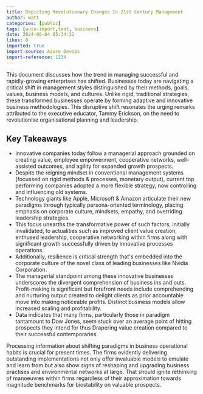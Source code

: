 ```yaml
---
title: Depicting Revolutionary Changes In 21st Century Management
author: matt
categories: [public]
tags: [auto-import,test, business]
date: 2024-06-04 05:34:32 
likes: 0
imported: true
import-source: Azure Devops
import-reference: 1234
---
```


This document discusses how the trend in managing successful and rapidly-growing enterprises has shifted. Businesses today are navigating a critical shift in management styles distinguished by their methods, goals, values, business models, and cultures. Unlike rigid, traditional strategies, these transformed businesses operate by forming adaptive and innovative business methodologies. This disruptive shift resonates the urging remarks attributed to the executive educator, Tammy Erickson, on the need to revolutionise organisational planning and leadership.

## Key Takeaways

- Innovative companies today follow a managerial approach grounded on creating value, employee empowerment, cooperative networks, well-assisted outcomes, and agility for expanded growth prospects.
- Despite the reigning mindset in conventional management systems (focussed on rigid methods & processes, monetary output), current top performing companies adopted a more flexible strategy, now controlling and influencing old systems.
- Technology giants like Apple, Microsoft & Amazon articulate their new paradigms through typically persona-oriented terminology, placing emphasis on corporate culture, mindsets, empathy, and overriding leadership strategies.
- This focus unearths the transformative power of such factors, initially invalidated, to actualities such as improved client value creation, enthused leadership, cooperative networking within firms along with significant growth successfully driven by innovative processes operations.
- Additionally, resilience is critical strength that's embedded into the corporate culture of the novel class of leading businesses like Nvidia Corporation.
- The managerial standpoint among these innovative businesses underscores the divergent comprehension of business ins and outs. Profit-making is significant but forefront needs include comprehending and nurturing output created to delight clients as prior accountable move into making noticeable profits. Distinct business models allow increased scaling and profitability.
- Data indicates that many firms, particularly those in paradigm tantamount to Dow Jones, seem stuck over an average point of hitting prospects they intend for thus Drapering value creation compared to their successful contemporaries.

Processing information about shifting paradigms in business operational habits is crucial for present times. The firms evidently delivering outstanding implementations not only offer invaluable models to emulate and learn from but also show signs of reshaping and upgrading business practises and environmental networks at large. That should ignite rethinking of manoeuvres within firms regardless of their approximation towards magnitude benchmarks for biostability on valuable prospects.
